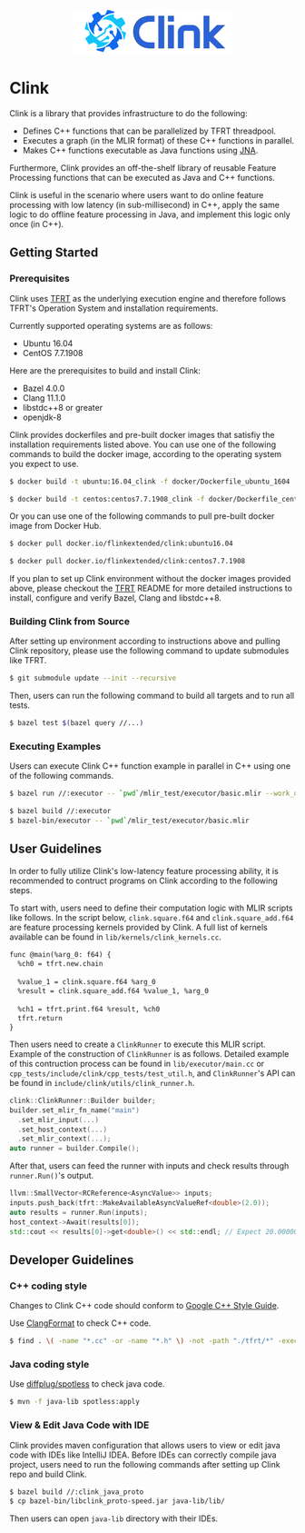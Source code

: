<p align="center">
  <img src="./docs/clink_logo.png" height="80px"/>
</p>

# Clink

Clink is a library that provides infrastructure to do the following:
- Defines C++ functions that can be parallelized by TFRT threadpool.
- Executes a graph (in the MLIR format) of these C++ functions in parallel.
- Makes C++ functions executable as Java functions using [JNA](https://github.com/java-native-access/jna).

Furthermore, Clink provides an off-the-shelf library of reusable Feature Processing functions that can be executed as Java and C++ functions.

Clink is useful in the scenario where users want to do online feature processing with low latency (in sub-millisecond) in C++, apply the same logic to do offline feature processing in Java, and implement this logic only once (in C++).

## Getting Started

### Prerequisites

Clink uses [TFRT](https://github.com/tensorflow/runtime) as the underlying execution engine and therefore follows TFRT's Operation System and installation requirements.

Currently supported operating systems are as follows:

- Ubuntu 16.04
- CentOS 7.7.1908

Here are the prerequisites to build and install Clink:
- Bazel 4.0.0
- Clang 11.1.0
- libstdc++8 or greater
- openjdk-8

Clink provides dockerfiles and pre-built docker images that satisfiy the installation requirements listed above. You can use one of the following commands to build the docker image, according to the operating system you expect to use.

```bash
$ docker build -t ubuntu:16.04_clink -f docker/Dockerfile_ubuntu_1604 .
```

```bash
$ docker build -t centos:centos7.7.1908_clink -f docker/Dockerfile_centos_77 .
```

Or you can use one of the following commands to pull pre-built docker image from Docker Hub.

```bash
$ docker pull docker.io/flinkextended/clink:ubuntu16.04
```

```bash
$ docker pull docker.io/flinkextended/clink:centos7.7.1908
```

If you plan to set up Clink environment without the docker images provided above, please checkout the [TFRT](https://github.com/tensorflow/runtime) README for more detailed instructions to install, configure and verify Bazel, Clang and libstdc++8.

### Building Clink from Source

After setting up environment according to instructions above and pulling Clink repository, please use the following command to update submodules like TFRT.

```bash
$ git submodule update --init --recursive
```

Then, users can run the following command to build all targets and to run all tests.

```bash
$ bazel test $(bazel query //...)
```

### Executing Examples

Users can execute Clink C++ function example in parallel in C++ using one of the following commands.

```bash
$ bazel run //:executor -- `pwd`/mlir_test/executor/basic.mlir --work_queue_type=mstd --host_allocator_type=malloc
```

```bash
$ bazel build //:executor
$ bazel-bin/executor -- `pwd`/mlir_test/executor/basic.mlir
```

## User Guidelines

In order to fully utilize Clink's low-latency feature processing ability, it is recommended to contruct programs on Clink according to the following steps.

To start with, users need to define their computation logic with MLIR scripts like follows. In the script below, `clink.square.f64` and `clink.square_add.f64` are feature processing kernels provided by Clink. A full list of kernels available can be found in `lib/kernels/clink_kernels.cc`. 

```
func @main(%arg_0: f64) {
  %ch0 = tfrt.new.chain

  %value_1 = clink.square.f64 %arg_0
  %result = clink.square_add.f64 %value_1, %arg_0

  %ch1 = tfrt.print.f64 %result, %ch0
  tfrt.return
}
```

Then users need to create a `ClinkRunner` to execute this MLIR script. Example of the construction of `ClinkRunner` is as follows. Detailed example of this contruction process can be found in `lib/executor/main.cc` or `cpp_tests/include/clink/cpp_tests/test_util.h`, and `ClinkRunner`'s API can be found in `include/clink/utils/clink_runner.h`.

```c++
clink::ClinkRunner::Builder builder;
builder.set_mlir_fn_name("main")
  .set_mlir_input(...)
  .set_host_context(...)
  .set_mlir_context(...);
auto runner = builder.Compile();
```

After that, users can feed the runner with inputs and check results through `runner.Run()`'s output.

```c++
llvm::SmallVector<RCReference<AsyncValue>> inputs;
inputs.push_back(tfrt::MakeAvailableAsyncValueRef<double>(2.0));
auto results = runner.Run(inputs);
host_context->Await(results[0]);
std::cout << results[0]->get<double>() << std::endl; // Expect 20.000000
```

## Developer Guidelines

### C++ coding style

Changes to Clink C++ code should conform to [Google C++ Style Guide](https://google.github.io/styleguide/cppguide.html).

Use [ClangFormat](https://clang.llvm.org/docs/ClangFormat.html) to check C++ code.

```bash
$ find . \( -name "*.cc" -or -name "*.h" \) -not -path "./tfrt/*" -exec clang-format -i -style=llvm {} \;
```

### Java coding style

Use [diffplug/spotless](https://github.com/diffplug/spotless) to check java code.

```bash
$ mvn -f java-lib spotless:apply
```

### View & Edit Java Code with IDE

Clink provides maven configuration that allows users to view or edit java code with IDEs like IntelliJ IDEA. Before IDEs can correctly compile java project, users need to run the following commands after setting up Clink repo and build Clink.

```bash
$ bazel build //:clink_java_proto
$ cp bazel-bin/libclink_proto-speed.jar java-lib/lib/
```

Then users can open `java-lib` directory with their IDEs.
